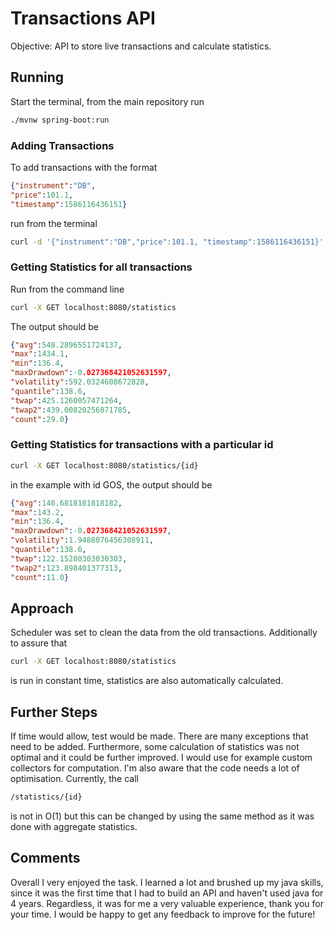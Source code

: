# Transactions API

Objective: API to store live transactions and calculate statistics.

## Running

Start the terminal, from the main repository run 

```bash
./mvnw spring-boot:run
```
### Adding Transactions
To add transactions with the format
```json
{"instrument":"DB",
"price":101.1, 
"timestamp":1586116436151}
```
run from the terminal

```bash
curl -d '{"instrument":"DB","price":101.1, "timestamp":1586116436151}' -H "Content-Type: application/json" -X POST -i localhost:8080/ticks
```
### Getting Statistics for all transactions
Run from the command line
```bash
curl -X GET localhost:8080/statistics
```
The output should be
```json
{"avg":540.2896551724137,
"max":1434.1,
"min":136.4,
"maxDrawdown":-0.027368421052631597,
"volatility":592.0324608672828,
"quantile":138.6,
"twap":425.1260057471264,
"twap2":439.00820256071785,
"count":29.0}
```


### Getting Statistics for transactions with a particular id

```bash
curl -X GET localhost:8080/statistics/{id}
```

in the example with id GOS, the output should be



```json
{"avg":140.6818181818182,
"max":143.2,
"min":136.4,
"maxDrawdown":-0.027368421052631597,
"volatility":1.9488076456308911,
"quantile":138.6,
"twap":122.15280303030303,
"twap2":123.898401377313,
"count":11.0}
```
## Approach

Scheduler was set to clean the data from the old transactions. Additionally to assure that 
```bash
curl -X GET localhost:8080/statistics
```
is run in constant time, statistics are also automatically calculated.

## Further Steps

If time would allow, test would be made. There are many exceptions that need to be added.
Furthermore, some calculation of statistics was not optimal and it could be further improved. I would use for example custom collectors for computation. I'm also aware that the code needs a lot of optimisation.
Currently, the call
```bash
/statistics/{id}
```
is not in O(1) but this can be changed by using the same method as it was done with aggregate statistics.

## Comments
Overall I very enjoyed the task. I learned a lot and brushed up my java skills, since it was the first time that I had to build an API and haven't used java for 4 years.
Regardless, it was for me a very valuable experience, thank you for your time. I would be happy to get any feedback to improve for the future!
